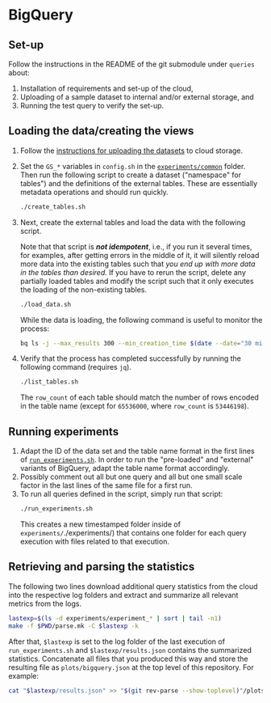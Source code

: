 # BigQuery

## Set-up

Follow the instructions in the README of the git submodule under `queries` about:

1. Installation of requirements and set-up of the cloud,
1. Uploading of a sample dataset to internal and/or external storage, and
1. Running the test query to verify the set-up.

## Loading the data/creating the views

1. Follow the [instructions for uploading the datasets](../../datasets) to
   cloud storage.
1. Set the `GS_*` variables in `config.sh` in the
   [`experiments/common`](../common/) folder. Then run the following script to
   create a dataset ("namespace" for tables") and the definitions of the
   external tables. These are essentially metadata operations and should run
   quickly.
   ```bash
   ./create_tables.sh
   ```
1. Next, create the external tables and load the data with the following
   script.

   Note that that script is ***not idempotent***, i.e., if you run it several
   times, for examples, after getting errors in the middle of it, it will
   silently reload more data into the existing tables such that *you end up
   with more data in the tables than desired.* If you have to rerun the script,
   delete any partially loaded tables and modify the script such that it only
   executes the loading of the non-existing tables.
   ```bash
   ./load_data.sh
   ```
   While the data is loading, the following command is useful to monitor the
   process:
   ```bash
   bq ls -j --max_results 300 --min_creation_time $(date --date="30 minutes ago" +%s)000
   ```
1. Verify that the process has completed successfully by running the following
   command (requires `jq`).
   ```bash
   ./list_tables.sh
   ```
   The `row_count` of each table should match the number of rows encoded in the
   table name (except for `65536000`, where `row_count` is `53446198`).

## Running experiments

1. Adapt the ID of the data set and the table name format in the first lines of [`run_experiments.sh`](./run_experiments.sh). In order to run the "pre-loaded" and "external" variants of BigQuery, adapt the table name format accordingly.
1. Possibly comment out all but one query and all but one small scale factor in the last lines of the same file for a first run.
1. To run all queries defined in the script, simply run that script:
   ```bash
   ./run_experiments.sh
   ```
   This creates a new timestamped folder inside of `experiments/`./experiments/) that contains one folder for each query execution with files related to that execution.

## Retrieving and parsing the statistics

The following two lines download additional query statistics from the cloud into the respective log folders and extract and summarize all relevant metrics from the logs.

```bash
lastexp=$(ls -d experiments/experiment_* | sort | tail -n1)
make -f $PWD/parse.mk -C $lastexp -k
```

After that, `$lastexp` is set to the log folder of the last execution of `run_experiments.sh` and `$lastexp/results.json` contains the summarized statistics. Concatenate all files that you produced this way and store the resulting file as `plots/bigquery.json` at the top level of this repository. For example:

```bash
cat "$lastexp/results.json" >> "$(git rev-parse --show-toplevel)"/plots/bigquery.json
```
